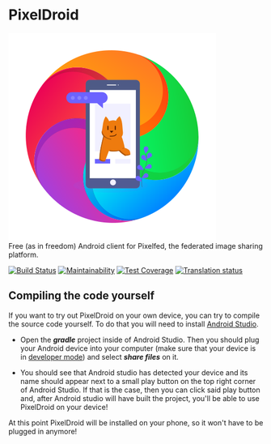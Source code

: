 # PixelDroid
![Pixeldroid project logo](pixeldroid_logo.png)  
Free (as in freedom) Android client for Pixelfed, the federated image sharing platform.

[![Build Status](https://gitlab.com/Matttter/PixelDroid/badges/master/pipeline.svg)](https://gitlab.com/Matttter/PixelDroid/pipelines) [![Maintainability](https://api.codeclimate.com/v1/badges/a4f1747dc60b96eb74df/maintainability)](https://codeclimate.com/github/H-PixelDroid/PixelDroid/maintainability) [![Test Coverage](https://api.codeclimate.com/v1/badges/a4f1747dc60b96eb74df/test_coverage)](https://codeclimate.com/github/H-PixelDroid/PixelDroid/test_coverage) [![Translation status](https://weblate.pixeldroid.org/widgets/pixeldroid/-/pixeldroid/svg-badge.svg)](https://weblate.pixeldroid.org/engage/pixeldroid/?utm_source=widget)  

## Compiling the code yourself  
If you want to try out PixelDroid on your own device, you can try to compile the source code yourself. To do that you will need to install [Android Studio](https://developer.android.com/studio/).  
  
- Open the ___gradle___ project inside of Android Studio. Then you should plug your Android device into your computer (make sure that your device is in [developer mode](https://developer.android.com/studio/debug/dev-options)) and select ___share files___ on it. 

- You should see that Android studio has detected your device and its name should appear next to a small play button on the top right corner of Android Studio. If that is the case, then you can click said play button and, after Android studio will have built the project, you'll be able to use PixelDroid on your device!  
  
At this point PixelDroid will be installed on your phone, so it won't have to be plugged in anymore!
